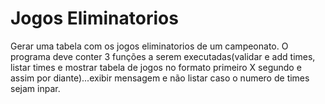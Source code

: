 # Jogos Eliminatorios

Gerar uma tabela com os jogos eliminatorios de um campeonato. O programa deve conter 3 funções a serem executadas(validar e add times, listar times e mostrar tabela de jogos no formato primeiro X segundo e assim por diante)...exibir mensagem e não listar caso o numero de times sejam inpar.